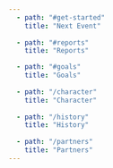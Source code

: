 ```yaml
---
  - path: "#get-started"
    title: "Next Event" 
    
  - path: "#reports"
    title: "Reports" 

  - path: "#goals"
    title: "Goals" 
    
  - path: "/character"
    title: "Character" 
  
  - path: "/history"
    title: "History" 
  
  - path: "/partners"
    title: "Partners"
---
```

